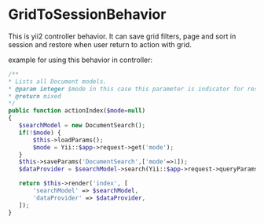 # GridToSessionBehavior
This is yii2 controller behavior. 
It can save grid filters, page and sort in session and restore when user return to action with grid.

example for using this behavior in controller:

 ```php
/**
* Lists all Document models.
* @param integer $mode in this case this parameter is indicator for restore params from session
* @return mixed
*/
public function actionIndex($mode=null)
{
    $searchModel = new DocumentSearch();
    if(!$mode) {
        $this->loadParams();
        $mode = Yii::$app->request->get('mode');
    }
    $this->saveParams('DocumentSearch',['mode'=>1]);    
    $dataProvider = $searchModel->search(Yii::$app->request->queryParams);        

    return $this->render('index', [
        'searchModel' => $searchModel,
        'dataProvider' => $dataProvider,        
    ]);
}
 ```